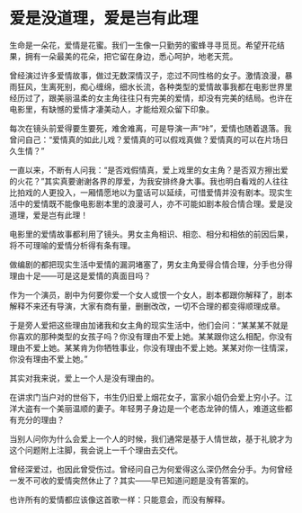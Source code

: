 # 爱是没道理，爱是岂有此理

生命是一朵花，爱情是花蜜。我们一生像一只勤劳的蜜蜂寻寻觅觅。希望开花结果，拥有一朵最美的花朵，把它留在身边，悉心呵护，地老天荒。 

曾经演过许多爱情故事，做过无数深情汉子，恋过不同性格的女子。激情浪漫，暴雨狂风，生离死别，痴心缠绵，细水长流，各种类型的爱情故事我都在电影世界里经历过了，跟美丽温柔的女主角往往只有完美的爱情，却没有完美的结局。也许在电影里，有缺憾的爱情才凄美动人，才能给观众留下印象。 

每次在镜头前爱得要生要死，难舍难离，可是导演一声“咔”，爱情也随着退落。我曾问自己：“爱情真的如此儿戏？爱情真的可以假戏真做？爱情真的可以在片场日久生情？” 

一直以来，不断有人问我：“是否戏假情真，爱上戏里的女主角？是否双方擦出爱的火花？”其实真要谢谢各界的厚爱，为我安排终身大事。我也明白看戏的人往往比拍戏的人更投入，一厢情愿地以为童话可以延续，可惜爱情并没有剧本。现实生活中的爱情既不能像电影剧本里的浪漫可人，亦不可能如剧本般合情合理。爱是没道理，爱是岂有此理！ 

电影里的爱情故事都利用了镜头。男女主角相识、相恋、相分和相依的前因后果，将不可理喻的爱情分析得有条有理。 

做编剧的都把现实生活中爱情的漏洞堵塞了，男女主角爱得合情合理，分手也分得理由十足——可是这是爱情的真面目吗？ 

作为一个演员，剧中为何要你爱一个女人或恨一个女人，剧本都跟你解释了，剧本解释不来还有导演，大家有商有量，删删改改，一切不合理的都变得顺理成章。 

于是旁人爱把这些理由加诸我和女主角的现实生活中，他们会问：“某某某不就是你喜欢的那种类型的女孩子吗？你没有理由不爱上她。某某跟你这么相配，你没有理由不爱上她。某某肯为你牺牲事业，你没有理由不爱上她。某某对你一往情深，你没有理由不爱上她。” 

其实对我来说，爱上一个人是没有理由的。 

在讲求门当户对的世俗下，书生仍旧爱上烟花女子，富家小姐仍会爱上穷小子。江洋大盗有一个美丽温顺的妻子。年轻男子身边是一个老态龙钟的情人，难道这些都有充分的理由？ 

当别人问你为什么会爱上一个人的时候，我们通常是基于人情世故，基于礼貌才为这个问题附上注脚，我会说上一千个理由去交代。 

曾经深爱过，也因此曾受伤过。曾经问自己为何爱得这么深仍然会分手。为何曾经一发不可收的爱情突然休止了？其实——早已知道问题是没有答案的。 

也许所有的爱情都应该像这首歌一样：只能意会，而没有解释。